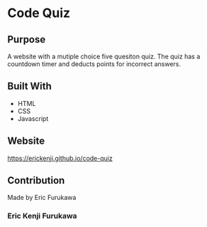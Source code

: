 # Code Quiz

## Purpose
A website with a mutiple choice five quesiton quiz.  The quiz has a countdown timer and deducts points for incorrect answers.

## Built With
* HTML
* CSS
* Javascript

## Website
https://erickenji.github.io/code-quiz

## Contribution
Made by Eric Furukawa

### Eric Kenji Furukawa

